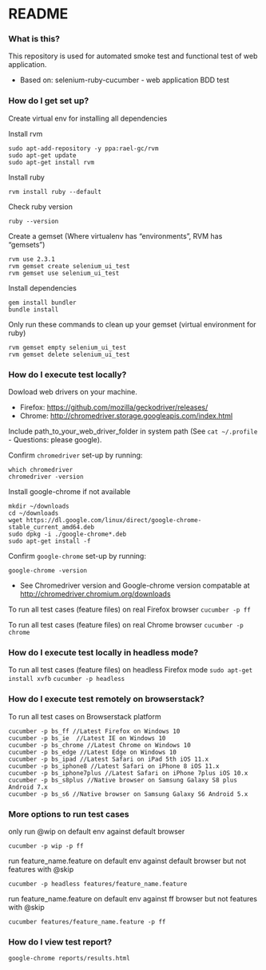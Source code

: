 # README #

### What is this? ###

This repository is used for automated smoke test and functional test of web application.

* Based on: selenium-ruby-cucumber - web application BDD test

### How do I get set up? ###

Create virtual env for installing all dependencies

Install rvm
```
sudo apt-add-repository -y ppa:rael-gc/rvm
sudo apt-get update
sudo apt-get install rvm
```

Install ruby

`rvm install ruby --default`

Check ruby version

`ruby --version`

Create a gemset (Where virtualenv has “environments”, RVM has “gemsets”)
```
rvm use 2.3.1
rvm gemset create selenium_ui_test
rvm gemset use selenium_ui_test
```

Install dependencies
```
gem install bundler
bundle install
```

Only run these commands to clean up your gemset (virtual environment for ruby)
```
rvm gemset empty selenium_ui_test
rvm gemset delete selenium_ui_test
```

### How do I execute test locally? ###

Dowload web drivers on your machine.
* Firefox: https://github.com/mozilla/geckodriver/releases/
* Chrome: http://chromedriver.storage.googleapis.com/index.html

Include path_to_your_web_driver_folder in system path (See `cat ~/.profile` - Questions: please google).

Confirm `chromedriver` set-up by running:
```
which chromedriver
chromedriver -version
```

Install google-chrome if not available 
```
mkdir ~/downloads
cd ~/downloads
wget https://dl.google.com/linux/direct/google-chrome-stable_current_amd64.deb
sudo dpkg -i ./google-chrome*.deb
sudo apt-get install -f
```

Confirm `google-chrome` set-up by running:
```
google-chrome -version
```

* See Chromedriver version and Google-chrome version compatable at http://chromedriver.chromium.org/downloads

To run all test cases (feature files) on real Firefox browser
`cucumber -p ff`

To run all test cases (feature files) on real Chrome browser
`cucumber -p chrome`

### How do I execute test locally in headless mode? ###

To run all test cases (feature files) on headless Firefox mode
`sudo apt-get install xvfb`
`cucumber -p headless`

### How do I execute test remotely on browserstack? ###

To run all test cases on Browserstack platform
```
cucumber -p bs_ff //Latest Firefox on Windows 10
cucumber -p bs_ie  //Latest IE on Windows 10
cucumber -p bs_chrome //Latest Chrome on Windows 10
cucumber -p bs_edge //Latest Edge on Windows 10
cucumber -p bs_ipad //Latest Safari on iPad 5th iOS 11.x
cucumber -p bs_iphone8 //Latest Safari on iPhone 8 iOS 11.x
cucumber -p bs_iphone7plus //Latest Safari on iPhone 7plus iOS 10.x
cucumber -p bs_s8plus //Native browser on Samsung Galaxy S8 plus Android 7.x
cucumber -p bs_s6 //Native browser on Samsung Galaxy S6 Android 5.x
```

### More options to run test cases ###

only run @wip on default env against default browser

`cucumber -p wip -p ff`

run feature_name.feature on default env against default browser but not features with @skip

`cucumber -p headless features/feature_name.feature`

run feature_name.feature on default env against ff browser but not features with @skip

`cucumber features/feature_name.feature -p ff`

### How do I view test report? ###
```
google-chrome reports/results.html
```
